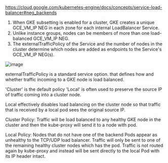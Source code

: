 https://cloud.google.com/kubernetes-engine/docs/concepts/service-load-balancer#neg_backends


1. When GKE subsetting is enabled for a cluster, GKE creates a unique GCE_VM_IP NEG in each zone for each internal LoadBalancer Service. 
2. Unlike instance groups, nodes can be members of more than one load-balanced GCE_VM_IP NEG. 
3. The externalTrafficPolicy of the Service and the number of nodes in the cluster determine which nodes are added as endpoints to the Service's GCE_VM_IP NEG(s).

![image](https://github.com/csskliveus/GcpLeaning/assets/53880733/234e50aa-681c-4ebb-b42e-0249c3b8a805)


externalTrafficPolicy is a standard service option. that defines how and whether traffic incoming to a GKE node is load balanced.

'Cluster' is the default policy
'Local' is often used to preserve the source IP of traffic coming into a cluster node.

Local effectively disables load balancing on the cluster node so that traffic that is received by a local pod sees the original source IP.


Cluster Policy:
  Traffic will be load balanced to any healthy GKE node in the cluster and then the kube-proxy will send it to a node with pod. 

Local Policy:
  Nodes that do not have one of the backend Pods appear as unhealthy to the TCP/UDP load balancer.
  Traffic will only be sent to one of the remaining healthy cluster nodes which has the pod.
  Traffic is not routed again by kube-proxy and instead will be sent directly to the local Pod with its IP header intact.
  
